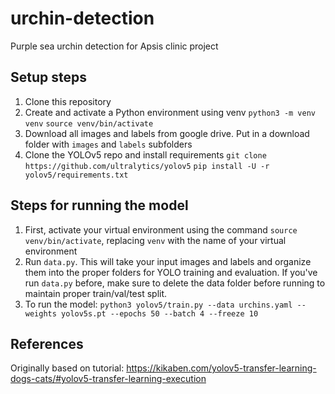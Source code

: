 # urchin-detection
Purple sea urchin detection for Apsis clinic project


## Setup steps
1. Clone this repository
2. Create and activate a Python environment using venv
   `python3 -m venv venv`
   `source venv/bin/activate`
3. Download all images and labels from google drive. Put in a download folder with `images` and `labels` subfolders
4. Clone the YOLOv5 repo and install requirements
   `git clone https://github.com/ultralytics/yolov5`
   `pip install -U -r yolov5/requirements.txt`


## Steps for running the model

1. First, activate your virtual environment using the command `source venv/bin/activate`, replacing `venv` with the name of your virtual environment
2. Run `data.py`. This will take your input images and labels and organize them into the proper folders for YOLO training and evaluation. If you've run `data.py` before, make sure to delete the data folder before running to maintain proper train/val/test split.
3. To run the model: `python3 yolov5/train.py --data urchins.yaml --weights yolov5s.pt --epochs 50 --batch 4 --freeze 10`

## References
Originally based on tutorial: https://kikaben.com/yolov5-transfer-learning-dogs-cats/#yolov5-transfer-learning-execution